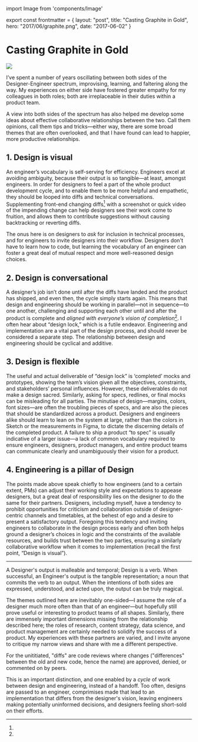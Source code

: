 import Image from 'components/Image'

export const frontmatter = {
layout: "post",
title: "Casting Graphite in Gold",
hero: "2017/06/graphite.png",
date: "2017-06-02"
}

# Casting Graphite in Gold

<Image src="2017/06/graphite.png" className="" />

I’ve spent a number of years oscillating between both sides of the
Designer-Engineer spectrum, improvising, learning, and faltering along the way.
My experiences on either side have fostered greater empathy for my colleagues in
both roles; both are irreplaceable in their duties within a product team.

A view into both sides of the spectrum has also helped me develop some ideas
about effective collaborative relationships between the two. Call them opinions,
call them tips and tricks—either way, there are some broad themes that are often
overlooked, and that I have found can lead to happier, more productive
relationships.

## 1. Design is visual

An engineer’s vocabulary is self-serving for efficiency. Engineers excel at
avoiding ambiguity, because their output is so tangible—at least, amongst
engineers. In order for designers to feel a part of the whole product
development cycle, and to enable them to be more helpful and empathetic, they
should be looped into diffs and technical conversations. Supplementing front-end
changing diffs[^1] with a screenshot or quick video of the impending change can
help designers see their work come to fruition, and allows them to contribute
suggestions without causing backtracking or reverting diffs.

The onus here is on designers to _ask_ for inclusion in technical processes, and
for engineers to invite designers into their workflow. Designers don't have to
learn how to code, but learning the vocabulary of an engineer can foster a great
deal of mutual respect and more well-reasoned design choices.

## 2. Design is conversational

A designer’s job isn’t done until after the diffs have landed and the product
has shipped, and even then, the cycle simply starts again. This means that
design and engineering should be working in parallel—not in sequence—to one
another, challenging and supporting each other until and after the product is
complete and _aligned with everyone’s vision of completion_[^2]. I often hear about
“design lock,” which is a futile endeavor. Engineering and implementation are a
vital part of the design process, and should never be considered a separate
step. The relationship between design and engineering should be cyclical and
additive.

## 3. Design is flexible

The useful and actual deliverable of “design lock” is ‘completed’ mocks and
prototypes, showing the team’s vision given all the objectives, constraints, and
stakeholders’ personal influences. However, these deliverables do not make a
design sacred. Similarly, asking for specs, redlines, or final mocks can be
misleading for all parties. The minutiae of design—margins, colors, font
sizes—are often the troubling pieces of specs, and are also the pieces that
should be standardized across a product. Designers and engineers alike should
learn to lean on the system at large, rather than the colors in Sketch or the
measurements in Figma, to dictate the discerning details of the completed
product. A failure to ship a product “to spec” is usually indicative of a larger
issue—a lack of common vocabulary required to ensure engineers, designers,
product managers, and entire product teams can communicate clearly and
unambiguously their vision for a product.

## 4. Engineering is a pillar of Design

The points made above speak chiefly to how engineers (and to a certain extent,
PMs) can adjust their working style and expectations to appease designers, but a
great deal of responsibility lies on the designer to do the same for their
partners. Designers, including myself, have a tendency to prohibit
opportunities for criticism and collaboration outside of designer-centric
channels and timetables, at the behest of ego and a desire to present a
satisfactory output. Foregoing this tendency and inviting engineers to
collaborate in the design process early and often both helps ground a designer’s
choices in logic and the constraints of the available resources, and builds
trust between the two parties, ensuring a similarly collaborative workflow when
it comes to implementation (recall the first point, “Design is visual”).

---

A Designer's output is malleable and temporal; Design is a verb. When
successful, an Engineer's output is the tangible representation; a noun that
commits the verb to an output. When the intentions of both sides are
expressed, understood, and acted upon, the output can be truly magical.

The themes outlined here are inevitably one-sided—I assume the role of a
designer much more often than that of an engineer—but hopefully still prove
useful or interesting to product teams of all shapes. Similarly, there are
immensely important dimensions missing from the relationship described here; the
roles of research, content strategy, data science, and product management are
certainly needed to solidify the success of a product. My experiences with these
partners are varied, and I invite anyone to critique my narrow views and share
with me a different perspective.

[^1]:

  For the unititiated, "diffs" are code reviews where changes
  ("differences" between the old and new code, hence the name) are approved,
  denied, or commented on by peers.

[^2]:

  This is an important distinction, and one enabled by a _cycle_ of work
  between design and engineering, instead of a handoff. Too often, designs are
  passed to an engineer, comprimises made that lead to an implementation that
  differs from the designer's vision, leaving engineers making potentially
  uninformed decisions, and designers feeling short-sold on their efforts.
